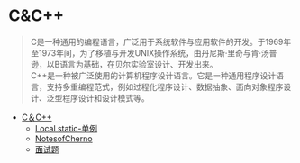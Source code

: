 # C&C++

> C是一种通用的编程语言，广泛用于系统软件与应用软件的开发。于1969年至1973年间，为了移植与开发UNIX操作系统，由丹尼斯·里奇与肯·汤普逊，以B语言为基础，在贝尔实验室设计、开发出来。  
>C++是一种被广泛使用的计算机程序设计语言。它是一种通用程序设计语言，支持多重编程范式，例如过程化程序设计、数据抽象、面向对象程序设计、泛型程序设计和设计模式等。

- [C＆C++](./subpage/C&C++/C&C++.md)
  - [Local static-单例](./subpage/C&C++/subsubpage/Local_static-单例.md)
  - [NotesofCherno](./subpage/C&C++/subsubpage/NotesofCherno.md)
  - [面试题](./subpage/C&C++/subsubpage/面试题.md)